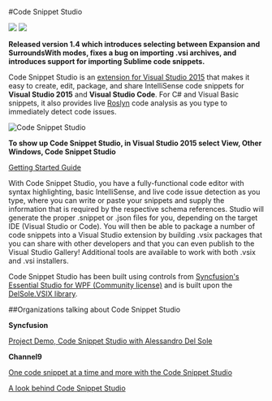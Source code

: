 #Code Snippet Studio

![](https://img.shields.io/badge/release-stable-brightgreen.svg)
[![](https://img.shields.io/badge/download-8.2k-blue.svg)](https://visualstudiogallery.msdn.microsoft.com/803e021c-fce2-4637-a05d-bb078cffc492)

**Released version 1.4 which introduces selecting between Expansion and SurroundsWith modes, fixes a bug on importing .vsi archives, and introduces support for importing Sublime code snippets.**

Code Snippet Studio is an [extension for Visual Studio 2015](https://visualstudiogallery.msdn.microsoft.com/803e021c-fce2-4637-a05d-bb078cffc492) that makes it easy to create, edit, package, and share IntelliSense code snippets for **Visual Studio 2015** and **Visual Studio Code**. For C# and Visual Basic snippets, it also provides live [Roslyn](https://github.com/dotnet/roslyn) code analysis as you type to immediately detect code issues.

![Code Snippet Studio](http://community.visual-basic.it/images/community_visual-basic_it/alessandro/184/o_CodeSnippetStudio.gif)

**To show up Code Snippet Studio, in Visual Studio 2015 select View, Other Windows, Code Snippet Studio**

[Getting Started Guide](https://github.com/AlessandroDelSole/CodeSnippetStudio/blob/master/CodeSnippetStudio_StandAlone/Assets/Code_Snippet_Studio_User_Guide.pdf)

With Code Snippet Studio, you have a fully-functional code editor with syntax highlighting, basic IntelliSense, and live code issue detection as you type, where you can write or paste your snippets and supply the information that is required by the respective schema references. Studio will generate the proper .snippet or .json files for you, depending on the target IDE (Visual Studio or Code). You will then be able to package a number of code snippets into a Visual Studio extension by building .vsix packages that you can share with other developers and that you can even publish to the Visual Studio Gallery! Additional tools are available to work with both .vsix and .vsi installers.

Code Snippet Studio has been built using controls from [Syncfusion's Essential Studio for WPF (Community license)](https://www.syncfusion.com/products/communitylicense) and is built upon the [DelSole.VSIX library](https://github.com/AlessandroDelSole/delsolevsix).

##Organizations talking about Code Snippet Studio


**Syncfusion**

[Project Demo, Code Snippet Studio with Alessandro Del Sole](https://youtu.be/-CFddNqV6AU)

**Channel9**

[One code snippet at a time and more with the Code Snippet Studio](https://channel9.msdn.com/coding4fun/blog/One-code-snippet-at-a-time-and-more-with-the-Code-Snippet-Studio)

[A look behind Code Snippet Studio](https://channel9.msdn.com/coding4fun/blog/A-Look-Behind-Code-Snippet-Studio)
